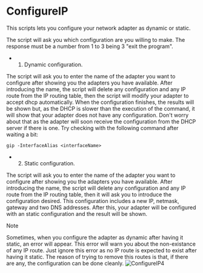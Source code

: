 # ConfigureIP

This scripts lets you configure your network adapter as dynamic or static.

The script will ask you which configuration are you willing to make. The response must be a number from 1 to 3 being 3 "exit the program".

- 1. Dynamic configuration.

The script will ask you to enter the name of the adapter you want to configure after showing you the adapters you have available. After introducing the name, the script will delete any configuration and any IP route from the IP routing table, then the script will modify your adapter to accept dhcp automatically. When the configuration finishes, the results will be shown but, as the DHCP is slower than the execution of the command, it will show that your adapter does not have any configuration. Don't worry about that as the adapter will soon receive the configuration from the DHCP server if there is one. Try checking with the following command after waiting a bit:

```
gip -InterfaceAlias <interfaceName>
```

- 2. Static configuration.

The script will ask you to enter the name of the adapter you want to configure after showing you the adapters you have available. After introducing the name, the script will delete any configuration and any IP route from the IP routing table, then it will ask you to introduce the configuration desired. This configuration includes a new IP, netmask, gateway and two DNS addresses. After this, your adapter will be configured with an static configuration and the result will be shown.

> [!Note]
> Sometimes, when you configure the adapter as dynamic after having it static, an error will appear. This error will warn you about the non-existance of any IP route. Just ignore this error as no IP route is expected to exist after having it static. The reason of trying to remove this routes is that, if there are any, the configuration can be done cleanly.
![ConfigureIP4](/images/ConfigureIP4.png)